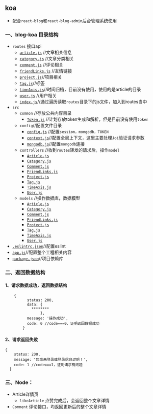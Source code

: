 ## koa

* 配合`react-blog`和`react-blog-admin`后台管理系统使用

### 一、blog-koa 目录结构
* `routes` 接口api
	* [`article.js`](https://github.com/EthanMarket/blog-koa/blob/master/routes/article.js) //文章相关信息
	* [`category.js`](https://github.com/EthanMarket/blog-koa/blob/master/routes/category.js) //文章分类相关
	* [`comment.js`](https://github.com/EthanMarket/blog-koa/blob/master/routes/comment.js) //评论相关
	* [`friendLinks.js`](https://github.com/EthanMarket/blog-koa/blob/master/routes/friendLinks.js) //友情链接
	* [`project.js`](https://github.com/EthanMarket/blog-koa/blob/master/routes/project.js)//项目相关
	* [`tag.js`](https://github.com/EthanMarket/blog-koa/blob/master/routes/tag.js)//标签
	* [`timeAxis.js`](https://github.com/EthanMarket/blog-koa/blob/master/routes/timeAxis.js)//时间归档，目前没有使用，使用的是article的目录
	* [`user.js`](https://github.com/EthanMarket/blog-koa/blob/master/routes/user.js) //用户相关
	* [`index.js`](https://github.com/EthanMarket/blog-koa/blob/master/routes/index.js)//通过遍历读取`routes`目录下的js文件，加入到routes当中
* `src` 
	* `common` //存放公共内容目录
 		* [`Token.js`](https://github.com/EthanMarket/blog-koa/blob/master/src/common/Token.js) //计划存放token生成和解析，但是目前没有使用`token`
 	* `config`//配置文件目录
 		* [`config.js`](https://github.com/EthanMarket/blog-koa/blob/master/src/config/config.js) //配置`session，mongodb，TOKEN`
 		* [`context.js`](https://github.com/EthanMarket/blog-koa/blob/master/src/config/context.js)//配置全局上下文，这里主要处理`Joi`验证请求参数
 		* [`mongodb.js`](https://github.com/EthanMarket/blog-koa/blob/master/src/config/mongodb.js)//配置`mongodb`连接
 	* `controllers` //收到`routes`转发的请求后，操作`model`
 		* [`Article.js`](https://github.com/EthanMarket/blog-koa/blob/master/src/controllers/Article.js)
 		* [`Category.js`](https://github.com/EthanMarket/blog-koa/blob/master/src/controllers/Category.js)
 		* [`Comment.js`](https://github.com/EthanMarket/blog-koa/blob/master/src/controllers/Comment.js)
 		* [`FriendLinks.js`](https://github.com/EthanMarket/blog-koa/blob/master/src/controllers/FriendLinks.js)
 		* [`Project.js`](https://github.com/EthanMarket/blog-koa/blob/master/src/controllers/Project.js)
 		* [`Tag.js`](https://github.com/EthanMarket/blog-koa/blob/master/src/controllers/Tag.js)
 		* [`TimeAxis.js`](https://github.com/EthanMarket/blog-koa/blob/master/src/controllers/TimeAxis.js)
 		* [`User.js`](https://github.com/EthanMarket/blog-koa/blob/master/src/controllers/User.js)
 	* `models` //操作数据库，数据模型
 		* [`Article.js`](https://github.com/EthanMarket/blog-koa/blob/master/src/models/Article.js)
 		* [`Category.js`](https://github.com/EthanMarket/blog-koa/blob/master/src/models/Category.js)
 		* [`Comment.js`](https://github.com/EthanMarket/blog-koa/blob/master/src/models/Comment.js)
 		* [`FriendLinks.js`](https://github.com/EthanMarket/blog-koa/blob/master/src/models/FriendLinks.js)
 		* [`Project.js`](https://github.com/EthanMarket/blog-koa/blob/master/src/models/Project.js)
 		* [`Tag.js`](https://github.com/EthanMarket/blog-koa/blob/master/src/models/Tag.js)
 		* [`TimeAxis.js`](https://github.com/EthanMarket/blog-koa/blob/master/src/models/TimeAxis.js)
 		* [`User.js`](https://github.com/EthanMarket/blog-koa/blob/master/src/models/User.js)
* [`.eslintrc.json`](https://github.com/EthanMarket/blog-koa/blob/master/.eslintrc.json)//配置eslint
* [`app.js`](https://github.com/EthanMarket/blog-koa/blob/master/app.js)//配置整个工程相关内容
* [`package.json`](https://github.com/EthanMarket/blog-koa/blob/master/package.json)//项目依赖库

### 二、返回数据结构
#### 1、请求数据成功，返回数据结构
    
		{
              status: 200,
              data: {
				********
					},
              message: '操作成功',
              code: 0 //code===0，证明返回数据成功
            }
#### 2、请求返回失败

    {
        status: 200,
        message: '您尚未登录或登录信息过期！',
        code: 1 //code===1，证明请求有问题
      }

### 三、Node：
* Article详情页
	* `likeArticle` 点赞完成后，会返回整个文章详情
* `Comment` 评论接口，均返回更新后的整个文章详情